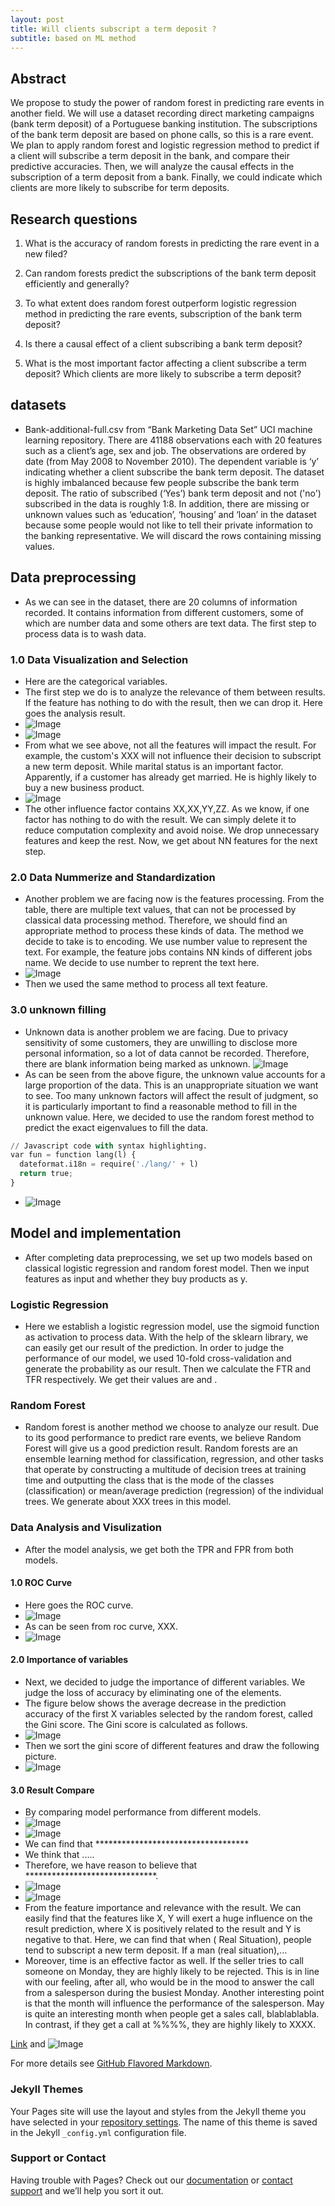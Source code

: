 ```yaml
---
layout: post 
title: Will clients subscript a term deposit ?
subtitle: based on ML method
---
```


## Abstract

We propose to study the power of random forest in predicting rare events in another field. We will use a dataset recording direct marketing campaigns (bank term deposit) of a Portuguese banking institution. The subscriptions of the bank term deposit are based on phone calls, so this is a rare event. We plan to apply random forest and logistic regression method to predict if a client will subscribe a term deposit in the bank, and compare their predictive accuracies. Then, we will analyze the causal effects in the subscription of a term deposit from a bank. Finally, we could indicate which clients are more likely to subscribe for term deposits.

## Research questions
1. What is the accuracy of random forests in predicting the rare event in a new filed?

2. Can random forests predict the subscriptions of the bank term deposit efficiently and generally?

3. To what extent does random forest outperform logistic regression method in predicting the rare events, subscription of the bank term deposit?

4. Is there a causal effect of a client subscribing a bank term deposit?

5. What is the most important factor affecting a client subscribe a term deposit? Which clients are more likely to subscribe a term deposit?

## datasets
-	Bank-additional-full.csv from “Bank Marketing Data Set” UCI machine learning repository. There are 41188 observations each with 20 features such as a client’s age, sex and job. The observations are ordered by date (from May 2008 to November 2010). The dependent variable is ‘y’ indicating whether a client subscribe the bank term deposit. 
The dataset is highly imbalanced because few people subscribe the bank term deposit. The ratio of subscribed (‘Yes’) bank term deposit and not ('no') subscribed in the data is roughly 1:8. In addition, there are missing or unknown values such as ‘education’, ‘housing’ and ‘loan’ in the dataset because some people would not like to tell their private information to the banking representative. We will discard the rows containing missing values. 

## Data preprocessing
- As we can see in the dataset, there are 20 columns of information recorded. It contains information from different customers, 
some of which are number data and some others are text data. The first step to process data is to wash data.
### 1.0 Data Visualization and Selection
- Here are the categorical variables.
- The first step we do is to analyze the relevance of them between results. If the feature has nothing to do with the result, then we can drop it. Here goes the analysis result.
- ![Image](https://github.githubassets.com/images/icons/emoji/octocat.png)
- ![Image](https://github.githubassets.com/images/icons/emoji/octocat.png)
- From what we see above, not all the features will impact the result.
For example, the custom's XXX will not influence their decision to subscript a new term deposit.
While marital status is an important factor. Apparently, if a customer has already get married. He is highly likely to buy a new business product.
- ![Image](https://github.githubassets.com/images/icons/emoji/octocat.png)
- The other influence factor contains XX,XX,YY,ZZ.
As we know, if one factor has nothing to do with the result. We can simply delete it to reduce computation complexity and avoid noise.
We drop unnecessary features and keep the rest. Now, we get about NN features for the next step.
### 2.0 Data Nummerize and Standardization
- Another problem we are facing now is the features processing. 
From the table, there are multiple text values, that can not be processed by classical data processing method.
Therefore, we should find an appropriate method to process these kinds of data.
The method we decide to take is to encoding. We use number value to represent the text.
For example, the feature jobs contains NN kinds of different jobs name. 
We decide to use number to reprent the text here.
- ![Image](https://github.githubassets.com/images/icons/emoji/octocat.png)
- Then we used the same method to process all text feature. 
### 3.0 unknown filling
- Unknown data is another problem we are facing. Due to privacy sensitivity of some customers, they are unwilling to disclose more personal information, so a lot of data cannot be recorded. Therefore, there are blank information being marked as unknown.
![Image](https://github.githubassets.com/images/icons/emoji/octocat.png)
- As can be seen from the above figure, the unknown value accounts for a large proportion of the data. 
This is an unappropriate situation we want to see. Too many unknown factors will affect the result of judgment, 
so it is particularly important to find a reasonable method to fill in the unknown value.
Here, we decided to use the random forest method to predict the exact eigenvalues to fill the data.
```py
// Javascript code with syntax highlighting.
var fun = function lang(l) {
  dateformat.i18n = require('./lang/' + l)
  return true;
}
```
- ![Image](https://github.githubassets.com/images/icons/emoji/octocat.png)
## Model and implementation
- After completing data preprocessing, we set up two models based on classical logistic regression and random forest model. 
Then we input features as input and whether they buy products as y. 
### Logistic Regression
- Here we establish a logistic regression model, use the sigmoid function as activation to process data. With the help of the sklearn library, we can easily get our result of the prediction. In order to judge the performance of our model, we used 10-fold cross-validation and generate the probability as our result. 
Then we calculate the FTR and TFR respectively. We get their values are and .
### Random Forest
- Random forest is another method we choose to analyze our result. Due to its good performance to predict rare events, we believe Random Forest will give us a good prediction result.
Random forests are an ensemble learning method for classification, regression, and other tasks that operate by constructing a multitude of decision trees at training time and outputting the class that is the mode of the classes (classification) or mean/average prediction (regression) of the individual trees. We generate about XXX trees in this model.
### Data Analysis and Visulization
- After the model analysis, we get both the TPR and FPR from both models. 
#### 1.0 ROC Curve
- Here goes the ROC curve.
- ![Image](https://github.githubassets.com/images/icons/emoji/octocat.png)
- As can be seen from roc curve, XXX.
- ![Image](https://github.githubassets.com/images/icons/emoji/octocat.png)
#### 2.0 Importance of variables
- Next, we decided to judge the importance of different variables. We judge the loss of accuracy by eliminating one of the elements.
- The figure below shows the average decrease in the prediction accuracy of the first X variables selected by the random forest, called the Gini score. The Gini score is calculated as follows.
- ![Image](https://github.githubassets.com/images/icons/emoji/octocat.png)
- Then we sort the gini score of different features and draw the following picture.
- ![Image](https://github.githubassets.com/images/icons/emoji/octocat.png)
#### 3.0 Result Compare
- By comparing model performance from different models.
- ![Image](https://github.githubassets.com/images/icons/emoji/octocat.png)
- ![Image](https://github.githubassets.com/images/icons/emoji/octocat.png)
- We can find that ***********************************
- We think that .....
- Therefore, we have reason to believe that ******************************.
- ![Image](https://github.githubassets.com/images/icons/emoji/octocat.png)
- ![Image](https://github.githubassets.com/images/icons/emoji/octocat.png)
- From the feature importance and relevance with the result. We can easily find that the features like X, Y will exert a huge influence on the result prediction, where X is positively related to the result and Y is negative to that. Here, we can find that when ( Real Situation), people tend to subscript a new term deposit. If a man (real situation),...
- Moreover, time is an effective factor as well. If the seller tries to call someone on Monday, they are highly likely to be rejected. This is in line with our feeling, after all, who would be in the mood to answer the call from a salesperson during the busiest Monday. Another interesting point is that the month will influence the performance of the salesperson. May is quite an interesting month when people get a sales call, blablablabla. In contrast, if they get a call at %%%%, they are highly likely to XXXX.


[Link](url) and ![Image](src)


For more details see [GitHub Flavored Markdown](https://guides.github.com/features/mastering-markdown/).

### Jekyll Themes

Your Pages site will use the layout and styles from the Jekyll theme you have selected in your [repository settings](https://github.com/LIUQyou/ADA_P4/settings). The name of this theme is saved in the Jekyll `_config.yml` configuration file.

### Support or Contact

Having trouble with Pages? Check out our [documentation](https://docs.github.com/categories/github-pages-basics/) or [contact support](https://github.com/contact) and we’ll help you sort it out.
